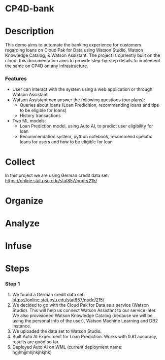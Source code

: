 # CP4D-bank
# Description
This demo aims to automate the banking experience for customers regarding loans on Cloud Pak for Data using Watson Studio, Watson Knowledge Catalog, & Watson Assistant. The project is currently built on the cloud, this documentation aims to provide step-by-step details to implement the same on CP4D on any infrastructure.
### Features
- User can interact with the system using a web application or through Watson Assistant
- Watson Assistant can answer the following questions (our plans):
  - Queries about loans (Loan Predicition, recommending loans and tips to be eligible for loans)
  - History transactions
- Two ML models:
  - Loan Prediction model, using Auto AI, to predict user eligibility for loan
  - Recommendation system, python notebook, recommend specific loans for users and how to be eligible for loan
# Collect
In this project we are using German credit data set: https://online.stat.psu.edu/stat857/node/215/
# Organize
# Analyze 
# Infuse



# Steps

### Step 1
1. We found a German credit data set: https://online.stat.psu.edu/stat857/node/215/
2. We decided to go with the Cloud Pak for Data as a service (Watson Studio). This will help us connect Watson Assistant to our service later. We also provisioned Watson Knowledge Catalog (because we will be using the personal info of the user), Watson Machine Learning and DB2 instance.
3. We uploaded the data set to Watson Studio.
4. Built Auto AI Experiment for Loan Prediction. Works with 0.81 accuracy, results are good so far.
5. Deployed Auto AI on WML (current deployment name: hgjhhjjmhjhkjhkjhk)
